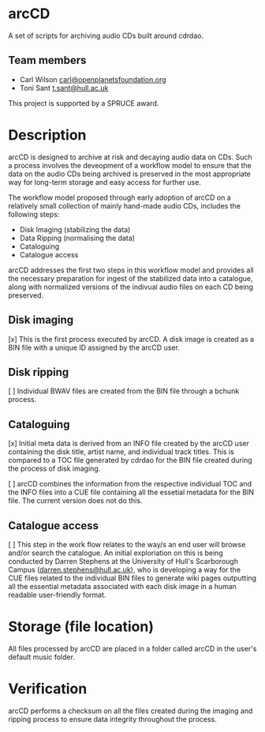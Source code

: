 arcCD
=====

A set of scripts for archiving audio CDs built around cdrdao.

Team members
------------

* Carl Wilson carl@openplanetsfoundation.org
* Toni Sant t.sant@hull.ac.uk

This project is supported by a SPRUCE award.

# Description

arcCD is designed to archive at risk and decaying audio data on CDs. Such a process involves the deveopment of a workflow model to ensure that the data on the audio CDs being archived is preserved in the most appropriate way for long-term storage and easy access for further use.

The workflow model proposed through early adoption of arcCD on a relatively small collection of mainly hand-made audio CDs, includes the following steps: 
- Disk Imaging (stabilizing the data)
- Data Ripping (normalising the data) 
- Cataloguing
- Catalogue access

arcCD addresses the first two steps in this workflow model and provides all the necessary preparation for ingest of the stabilized data into a catalogue, along with normalized versions of the indivual audio files on each CD being preserved.

## Disk imaging
[x] This is the first process executed by arcCD.  A disk image is created as a BIN file with a unique ID assigned by the arcCD user. 

## Disk ripping
[ ] Individual BWAV files are created from the BIN file through a bchunk process.

## Cataloguing
[x] Initial meta data is derived from an INFO file created by the arcCD user containing the disk title, artist name, and individual track titles. This is compared to a TOC file generated by cdrdao for the BIN file created during the process of disk imaging. 

[ ] arcCD combines the information from the respective individual TOC and the INFO files into a CUE file containing all the essetial metadata for the BIN file. The current version does not do this.

## Catalogue access
[ ] This step in the work flow relates to the way/s an end user will browse and/or search the catalogue. An initial exploriation on this is being conducted by Darren Stephens at the University of Hull's Scarborough Campus (darren.stephens@hull.ac.uk), who is developing a way for the CUE files related to the individual BIN files to generate wiki pages outputting all the essential metadata associated with each disk image in a human readable user-friendly format.

# Storage (file location)
All files processed by arcCD are placed in a folder called arcCD in the user's default music folder.

# Verification
arcCD performs a checksum on all the files created during the imaging and ripping process to ensure data integrity throughout the process.
